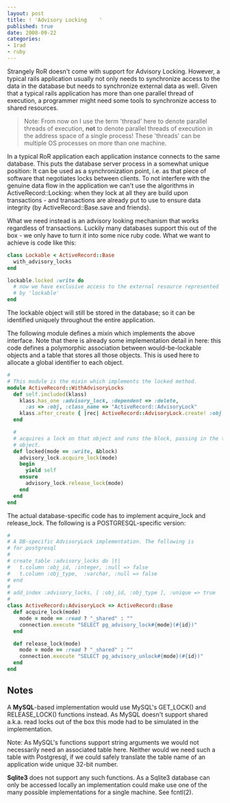 ```yaml
---
layout: post
title: ! 'Advisory Locking    '
published: true
date: 2008-09-22
categories:
- 1rad
- ruby
---
```

<p>Strangely RoR doesn't come with support for Advisory Locking. However, a typical
rails application usually not only needs to synchronize access to the data in
the database but needs to synchronize external data as well. Given that a typical rails application has more than one parallel thread of execution, a programmer might need some tools to synchronize access to shared resources.</p>


>  Note: From now on I use the term 'thread' here to denote parallel threads of execution,
>  **not** to denote parallel threads of execution in the address space of a single
>   process!
>  These 'threads' can be multiple OS processes on more than one machine.

<p>In a typical RoR application each application instance connects to the same database. This puts the database server process in a somewhat unique position: It can be used as a synchronization point, i.e. as that piece of software that negotiates locks between clients. To not interfere with the genuine data flow in the application we can't use the algorithms in ActiveRecord::Locking: when they lock at all they are build upon transactions - and transactions are already put to use to ensure data integrity (by ActiveRecord::Base.save and friends).</p>

<p>What we need instead is an advisory looking mechanism that works regardless of transactions. Luckily many databases support this out of the box - we only have to turn it into some nice ruby code. What we want to achieve is code like this:</p>

```ruby
class Lockable < ActiveRecord::Base
  with_advisory_locks
end

lockable.locked :write do
  # now we have exclusive access to the external resource represented
  # by 'lockable'
end
```

<p>The lockable object will still be stored in the database; so it can be identified uniquely throughout the entire application.</p>

<p>The following module defines a mixin which implements the above interface. Note that
there is already some implementation detail in here: this code defines a polymorphic
association between would-be-lockable objects and a table that stores all those objects.
This is used here to allocate a global identifier to each object.</p>

```ruby
#
# This module is the mixin which implements the locked method.
module ActiveRecord::WithAdvisoryLocks
  def self.included(klass)
    klass.has_one :advisory_lock, :dependent => :delete,
      :as => :obj, :class_name => "ActiveRecord::AdvisoryLock"
    klass.after_create { |rec| ActiveRecord::AdvisoryLock.create! :obj => rec }
  end

  #
  # acquires a lock on that object and runs the block, passing in the then-locked
  # object.
  def locked(mode == :write, &block)
    advisory_lock.acquire_lock(mode)
    begin
      yield self
    ensure
      advisory_lock.release_lock(mode)
    end
  end
end
```

<p>The actual database-specific code has to implement acquire_lock and release_lock. The
following is a POSTGRESQL-specific version:</p>

```ruby
#
# A DB-specific AdvisoryLock implementation. The following is
# for postgresql
#
# create_table :advisory_locks do |t|
#   t.column :obj_id, :integer, :null => false
#   t.column :obj_type,  :varchar, :null => false
# end
#
# add_index :advisory_locks, [ :obj_id, :obj_type ], :unique => true
#
class ActiveRecord::AdvisoryLock => ActiveRecord::Base
  def acquire_lock(mode)
    mode = mode == :read ? "_shared" : ""
    connection.execute "SELECT pg_advisory_lock#{mode}(#{id})"
  end

  def release_lock(mode)
    mode = mode == :read ? "_shared" : ""
    connection.execute "SELECT pg_advisory_unlock#{mode}(#{id})"
  end
end
```

## Notes

A **MySQL**-based implementation would use MySQL's GET_LOCK() and RELEASE_LOCK()
functions instead. As MySQL doesn't support shared a.k.a. read locks
out of the box this mode had to be simulated in the implementation.

Note: As MySQL's functions support string arguments we would not necessarily
need an associated table here. Neither would we need such a table with
Postgresql, if we could safely translate the table name of an application
wide unique 32-bit number.


**Sqlite3** does not support any such functions. As a Sqlite3 database
can only be accessed locally an implementation could make use one
of the many possible implementations for a single machine.
See fcntl(2).
